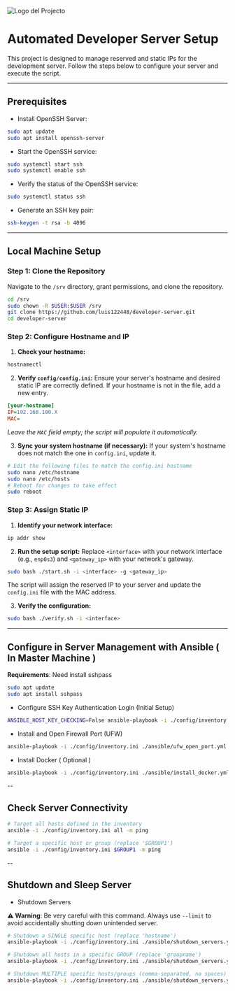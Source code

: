 ![Logo del Projecto](./resources/logo.png)

# Automated Developer Server Setup

This project is designed to manage reserved and static IPs for the development server. 
Follow the steps below to configure your server and execute the script.

---
## Prerequisites

- Install OpenSSH Server:

```bash
sudo apt update
sudo apt install openssh-server
```

- Start the OpenSSH service:

```bash
sudo systemctl start ssh
sudo systemctl enable ssh
```

- Verify the status of the OpenSSH service:

```bash
sudo systemctl status ssh
```

- Generate an SSH key pair:

```bash
ssh-keygen -t rsa -b 4096
```

---
## Local Machine Setup

### Step 1: Clone the Repository

Navigate to the `/srv` directory, grant permissions, and clone the repository.

```bash
cd /srv
sudo chown -R $USER:$USER /srv
git clone https://github.com/luis122448/developer-server.git
cd developer-server
```

### Step 2: Configure Hostname and IP

1.  **Check your hostname:**

```bash
hostnamectl
```

2.  **Verify `config/config.ini`:** Ensure your server's hostname and desired static IP are correctly defined. If your hostname is not in the file, add a new entry.

```ini
[your-hostname]
IP=192.168.100.X
MAC=
```

*Leave the `MAC` field empty; the script will populate it automatically.*

3.  **Sync your system hostname (if necessary):** If your system's hostname does not match the one in `config.ini`, update it.

```bash
# Edit the following files to match the config.ini hostname
sudo nano /etc/hostname
sudo nano /etc/hosts
# Reboot for changes to take effect
sudo reboot
```

### Step 3: Assign Static IP

1.  **Identify your network interface:**

```bash
ip addr show
```

2.  **Run the setup script:** Replace `<interface>` with your network interface (e.g., `enp0s3`) and `<gateway_ip>` with your network's gateway.

```bash
sudo bash ./start.sh -i <interface> -g <gateway_ip>
```

The script will assign the reserved IP to your server and update the `config.ini` file with the MAC address.

3.  **Verify the configuration:**

```bash
sudo bash ./verify.sh -i <interface>
```

---
## Configure in Server Management with Ansible ( In Master Machine )

**Requirements**: Need install sshpass
```bash
sudo apt update
sudo apt install sshpass
```

- Configure SSH Key Authentication Login (Initial Setup)

```bash
ANSIBLE_HOST_KEY_CHECKING=False ansible-playbook -i ./config/inventory.ini ./ansible/init_ssh.yml --ask-pass --ask-become-pass --limit $GROUP1
```

- Install and Open Firewall Port (UFW) 

```bash
ansible-playbook -i ./config/inventory.ini ./ansible/ufw_open_port.yml --ask-become-pass -e "ufw_open_port=8080" --limit $GROUP1
```

- Install Docker ( Optional )
  
```bash
ansible-playbook -i ./config/inventory.ini ./ansible/install_docker.yml --ask-become-pass --limit $GROUP1
```

--
## Check Server Connectivity

```bash
# Target all hosts defined in the inventory
ansible -i ./config/inventory.ini all -m ping 

# Target a specific host or group (replace '$GROUP1')
ansible -i ./config/inventory.ini $GROUP1 -m ping
```

--
## Shutdown and Sleep Server

- Shutdown Servers
  
**⚠️ Warning**: Be very careful with this command. Always use `--limit` to avoid accidentally shutting down unintended server.
  
```bash
# Shutdown a SINGLE specific host (replace 'hostname')
ansible-playbook -i ./config/inventory.ini ./ansible/shutdown_servers.yml --ask-become-pass --limit hostname

# Shutdown all hosts in a specific GROUP (replace 'groupname')
ansible-playbook -i ./config/inventory.ini ./ansible/shutdown_servers.yml --ask-become-pass --limit groupname

# Shutdown MULTIPLE specific hosts/groups (comma-separated, no spaces)
ansible-playbook -i ./config/inventory.ini ./ansible/shutdown_servers.yml --ask-become-pass --limit host1,host2,groupname
```